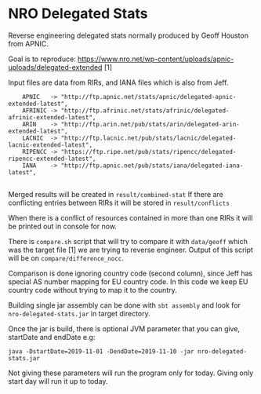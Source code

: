 NRO Delegated Stats
===================

Reverse engineering delegated stats normally produced by Geoff Houston from APNIC.

Goal is to reproduce: https://www.nro.net/wp-content/uploads/apnic-uploads/delegated-extended [1]

Input files are data from RIRs, and IANA files which is also from Jeff.

```
    APNIC   -> "http://ftp.apnic.net/stats/apnic/delegated-apnic-extended-latest",
    AFRINIC -> "http://ftp.afrinic.net/stats/afrinic/delegated-afrinic-extended-latest",
    ARIN    -> "http://ftp.arin.net/pub/stats/arin/delegated-arin-extended-latest",
    LACNIC  -> "http://ftp.lacnic.net/pub/stats/lacnic/delegated-lacnic-extended-latest",
    RIPENCC -> "https://ftp.ripe.net/pub/stats/ripencc/delegated-ripencc-extended-latest",
    IANA    -> "http://ftp.apnic.net/pub/stats/iana/delegated-iana-latest",
```

##

Merged results will be created in `result/combined-stat`
If there are conflicting entries between RIRs it will be stored in `result/conflicts`

When there is a conflict of resources contained in more than one RIRs it will be printed out in console for now.


There is `compare.sh` script that will try to compare it with `data/geoff` which was the target file [1] we are trying
 to reverse engineer. Output of this script will be on `compare/difference_nocc`.
 
Comparison is done ignoring country code (second column), since Jeff has special AS number mapping for EU country code.
In this code we keep EU country code without trying to map it to the country.

Building single jar assembly can be done with `sbt assembly` and look for `nro-delegated-stats.jar` in target directory.

Once the jar is build, there is optional JVM parameter that you can give, startDate and endDate e.g:

```
java -DstartDate=2019-11-01 -DendDate=2019-11-10 -jar nro-delegated-stats.jar

```

Not giving these parameters will run the program only for today. Giving only start day will run it up to today.

##


